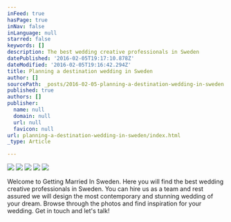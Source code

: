 ```yaml
---
inFeed: true
hasPage: true
inNav: false
inLanguage: null
starred: false
keywords: []
description: The best wedding creative professionals in Sweden
datePublished: '2016-02-05T19:17:10.878Z'
dateModified: '2016-02-05T19:16:42.294Z'
title: Planning a destination wedding in Sweden
author: []
sourcePath: _posts/2016-02-05-planning-a-destination-wedding-in-sweden.md
published: true
authors: []
publisher:
  name: null
  domain: null
  url: null
  favicon: null
url: planning-a-destination-wedding-in-sweden/index.html
_type: Article

---
```

![](https://the-grid-user-content.s3-us-west-2.amazonaws.com/54fc9281-690e-452a-a5cf-b356eb10aaee.jpg)
![](https://the-grid-user-content.s3-us-west-2.amazonaws.com/b6e3c1e3-a3f0-41d0-968f-a2f705b283e1.jpg)
![](https://the-grid-user-content.s3-us-west-2.amazonaws.com/4d6ea6e8-f2e3-4e42-b5ec-3444c8d4f6ff.jpg)
![](https://the-grid-user-content.s3-us-west-2.amazonaws.com/2096486f-1e6e-4a3d-b5cc-bec17003672a.jpg)
![](https://the-grid-user-content.s3-us-west-2.amazonaws.com/20c99d76-abf0-4f44-adcc-f8e09b93b246.jpg)

Welcome to Getting Married In Sweden. Here you will find the best wedding creative professionals in Sweden. You can hire us as a team and rest assured we will design the most contemporary and stunning wedding of your dream. Browse through the photos and find inspiration for your wedding. Get in touch and let's talk!